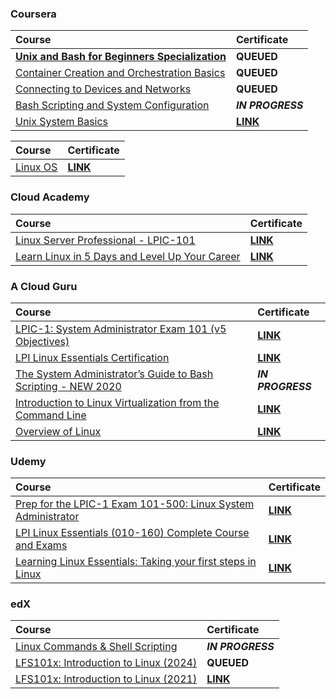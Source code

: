 ### Coursera

<div align="justify">

| Course | Certificate |
| :----- | :----- |
| [**Unix and Bash for Beginners Specialization**](https://www.coursera.org/specializations/unix-and-bash-for-beginners) | **QUEUED** |
| [Container Creation and Orchestration Basics](https://www.coursera.org/learn/codio-container-creation-and-orchestration-basics?specialization=unix-and-bash-for-beginners) | **QUEUED** |
| [Connecting to Devices and Networks](https://www.coursera.org/learn/codio-connecting-to-devices-and-networks?specialization=unix-and-bash-for-beginners) | **QUEUED** |
| [Bash Scripting and System Configuration](https://www.coursera.org/learn/codio-bash-scripting-and-system-configuration?specialization=unix-and-bash-for-beginners) | **_IN PROGRESS_** |
| [Unix System Basics](https://www.coursera.org/learn/codio-unix-system-basics?specialization=unix-and-bash-for-beginners) | [**LINK**](https://storage.googleapis.com/earned-current/01-01-coursera/unix-and-bash-for-beginners-specialization/unix-system-basics.pdf) |

</div>

<div align="justify">

| Course | Certificate |
| :----- | :----- |
| [Linux OS](https://www.coursera.org/learn/illinois-tech-linux-os) | [**LINK**](https://storage.googleapis.com/earned-current/01-01-coursera/linux-os.pdf) |

</div>

### Cloud Academy

<div align="justify">

| Course | Certificate |
| :----- | :----- |
| [Linux Server Professional - LPIC-101](https://cloudacademy.com/learning-paths/linux-certification-lpic-1-8/) | [**LINK**](https://storage.googleapis.com/earned-current/01-02-cloud-academy/linux-server-professional-lpic-101.pdf) |
| [Learn Linux in 5 Days and Level Up Your Career](https://cloudacademy.com/learning-paths/learn-linux-in-5-days-3022/) | [**LINK**](https://storage.googleapis.com/earned-current/01-02-cloud-academy/learn-linux-in-5-days-and-level-up-your-career.pdf) |

</div>

### A Cloud Guru

<div align="justify">

| Course | Certificate |
| :----- | :----- |
| [LPIC-1: System Administrator Exam 101 (v5 Objectives)](https://www.pluralsight.com/cloud-guru/courses/lpic-1-system-administrator-exam-101-v5-objectives) | [**LINK**](https://storage.googleapis.com/earned-current/01-03-a-cloud-guru/lpic1-system-administrator-exam-101.pdf) |
| [LPI Linux Essentials Certification](https://www.pluralsight.com/cloud-guru/courses/lpi-linux-essentials-certification) | [**LINK**](https://storage.googleapis.com/earned-current/01-03-a-cloud-guru/lpi-linux-essentials-certification.pdf) |
| [The System Administrator’s Guide to Bash Scripting - NEW 2020](https://www.pluralsight.com/cloud-guru/courses/the-system-administrators-guide-to-bash-scripting-new-2020) | **_IN PROGRESS_** |
| [Introduction to Linux Virtualization from the Command Line](https://www.pluralsight.com/cloud-guru/courses/introduction-to-linux-virtualization-from-the-command-line) | [**LINK**](https://storage.googleapis.com/earned-current/01-03-a-cloud-guru/introduction-to-linux-virtualization-from-the-command-line.pdf) |
| [Overview of Linux](https://www.pluralsight.com/cloud-guru/courses/overview-of-linux) | [**LINK**](https://storage.googleapis.com/earned-current/01-03-a-cloud-guru/overview-of-linux.pdf) |

</div>

### Udemy

<div align="justify">

| Course | Certificate |
| :----- | :----- |
| [Prep for the LPIC-1 Exam 101-500: Linux System Administrator](https://www.udemy.com/course/prep-for-the-lpic-1-exam-101-500-linux-system-administrator/) | [**LINK**](https://storage.googleapis.com/earned-current/01-04-udemy/prep-for-the-lpic1-exam-101-500.pdf) |
| [LPI Linux Essentials (010-160) Complete Course and Exams](https://www.udemy.com/course/linux-essentials-010/) | [**LINK**](https://storage.googleapis.com/earned-current/01-04-udemy/lpi-linux-essentials-010-160-complete-course-and-exams.pdf) |
| [Learning Linux Essentials: Taking your first steps in Linux](https://www.udemy.com/course/learning-linux-essentials-taking-your-first-steps-in-linux/) | [**LINK**](https://storage.googleapis.com/earned-current/01-04-udemy/learning-linux-essentials-taking-your-first-steps-in-linux.pdf) |

</div>

### edX

<div align="justify">

| Course | Certificate |
| :----- | :----- |
| [Linux Commands & Shell Scripting](https://www.edx.org/learn/linux/ibm-linux-commands-shell-scripting) | **_IN PROGRESS_** |
| [LFS101x: Introduction to Linux (2024)](https://www.edx.org/learn/linux/the-linux-foundation-introduction-to-linux) | **QUEUED** |
| [LFS101x: Introduction to Linux (2021)](https://www.edx.org/learn/linux/the-linux-foundation-introduction-to-linux) | [**LINK**](https://storage.googleapis.com/earned-current/01-05-edx/lfs101x-introduction-to-linux.pdf) |

</div>